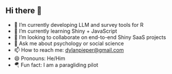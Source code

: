 ## Hi there 👋
- 🔭 I’m currently developing LLM and survey tools for R
- 🌱 I’m currently learning Shiny + JavaScript
- 👯 I’m looking to collaborate on end-to-end Shiny SaaS projects
- 💬 Ask me about psychology or social science
- 📫 How to reach me: dylanpieper@gmail.com
- 😄 Pronouns: He/Him
- 🪂 Fun fact: I am a paragliding pilot
